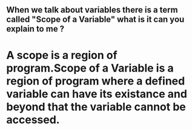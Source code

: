 ## When we talk about variables there is a term called "Scope of a Variable" what is it can you explain to me ?
   # A scope is a region of program.Scope of a Variable is a region of program where a defined variable can have its existance and beyond that the variable cannot be accessed.

